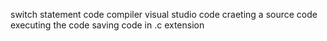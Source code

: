 switch statement
code compiler
visual studio code
craeting a source code
executing the code
saving code in .c extension

